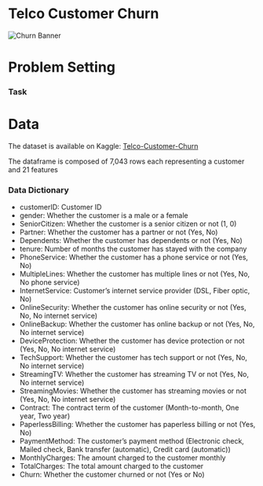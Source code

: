 # Telco Customer Churn

![Churn Banner](https://miro.medium.com/max/1400/1*k0aH2ikjVKpXNOIDFKXdTg.png)

# Problem Setting


### Task


# Data
The dataset is available on Kaggle: [Telco-Customer-Churn](https://www.kaggle.com/blastchar/telco-customer-churn)

The dataframe is composed of 7,043 rows each representing a customer and 21 features

### Data Dictionary 

* customerID: Customer ID
* gender: Whether the customer is a male or a female
* SeniorCitizen: Whether the customer is a senior citizen or not (1, 0)
* Partner: Whether the customer has a partner or not (Yes, No)
* Dependents: Whether the customer has dependents or not (Yes, No)
* tenure: Number of months the customer has stayed with the company
* PhoneService: Whether the customer has a phone service or not (Yes, No)
* MultipleLines: Whether the customer has multiple lines or not (Yes, No, No phone service)
* InternetService: Customer’s internet service provider (DSL, Fiber optic, No)
* OnlineSecurity: Whether the customer has online security or not (Yes, No, No internet service)
* OnlineBackup: Whether the customer has online backup or not (Yes, No, No internet service)
* DeviceProtection: Whether the customer has device protection or not (Yes, No, No internet service)
* TechSupport: Whether the customer has tech support or not (Yes, No, No internet service)
* StreamingTV: Whether the customer has streaming TV or not (Yes, No, No internet service)
* StreamingMovies: Whether the customer has streaming movies or not (Yes, No, No internet service)
* Contract: The contract term of the customer (Month-to-month, One year, Two year)
* PaperlessBilling: Whether the customer has paperless billing or not (Yes, No)
* PaymentMethod: The customer’s payment method (Electronic check, Mailed check, Bank transfer (automatic), Credit card (automatic))
* MonthlyCharges: The amount charged to the customer monthly
* TotalCharges: The total amount charged to the customer
* Churn: Whether the customer churned or not (Yes or No)
